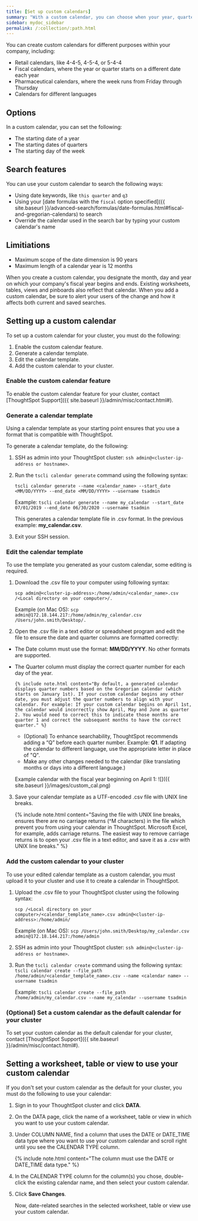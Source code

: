 ```yaml
---
title: [Set up custom calendars]
summary: "With a custom calendar, you can choose when your year, quarter, or week starts, to match your specific needs, and use date-related search keywords with your calendar to search in ThoughtSpot."
sidebar: mydoc_sidebar
permalink: /:collection/:path.html
---
```

You can create custom calendars for different purposes within your company, including:
- Retail calendars, like 4-4-5, 4-5-4, or 5-4-4
- Fiscal calendars, where the year or quarter starts on a different date each year
- Pharmaceutical calendars, where the week runs from Friday through Thursday
- Calendars for different languages

## Options

In a custom calendar, you can set the following:
- The starting date of a year
- The starting dates of quarters
- The starting day of the week

## Search features
You can use your custom calendar to search the following ways:
- Using date keywords, like `this quarter` and `q3`
- Using your [date formulas with the `fiscal` option specified]({{ site.baseurl }}/advanced-search/formulas/date-formulas.html#fiscal-and-gregorian-calendars) to search
- Override the calendar used in the search bar by typing your custom calendar's name

## Limitiations
- Maximum scope of the date dimension is 90 years
- Maximum length of a calendar year is 12 months

When you create a custom calendar, you designate the month, day and year on which your
company's fiscal year begins and ends. Existing worksheets, tables, views and pinboards also reflect that calendar. When you add a custom calendar, be sure to alert your users of the change and how it affects both current and saved searches.

## Setting up a custom calendar

To set up a custom calendar for your cluster, you must do the following:
1. Enable the custom calendar feature.
2. Generate a calendar template.
3. Edit the calendar template.
4. Add the custom calendar to your cluster.

### Enable the custom calendar feature

To enable the custom calendar feature for your cluster, contact [ThoughtSpot Support]({{ site.baseurl }}/admin/misc/contact.html#).

### Generate a calendar template

Using a calendar template as your starting point ensures that you use a format that is compatible with ThoughtSpot.

To generate a calendar template, do the following:

1. SSH as admin into your ThoughtSpot cluster: `ssh admin@<cluster-ip-address or hostname>`.

2. Run the `tscli calendar generate` command using the following syntax:

      `tscli calendar generate --name <calendar_name> --start_date <MM/DD/YYYY> --end_date <MM/DD/YYYY> --username tsadmin`

      Example:
      `tscli calendar generate --name my_calendar --start_date 07/01/2019 --end_date 06/30/2020 --username tsadmin`

      This generates a calendar template file in .csv format. In the previous example: **my_calendar.csv**.

3. Exit your SSH session.

### Edit the calendar template

To use the template you generated as your custom calendar, some editing is required.

1. Download the .csv file to your computer using following syntax:

      `scp admin@<cluster-ip-address>:/home/admin/<calendar_name>.csv /<Local directory on your computer>/.`

      Example (on Mac OS):
      `scp admin@172.18.144.217:/home/admin/my_calendar.csv /Users/john.smith/Desktop/.`

2. Open the .csv file in a text editor or spreadsheet program and edit the file to ensure the date and quarter columns are formatted correctly:
  - The Date column must use the format: **MM/DD/YYYY**. No other formats are supported.
  - The Quarter column must display the correct quarter number for each day of the year.

        {% include note.html content="By default, a generated calendar displays quarter numbers based on the Gregorian calendar (which starts on January 1st). If your custom calendar begins any other date, you must adjust the quarter numbers to align with your calendar. For example: If your custom calendar begins on April 1st, the calendar would incorrectly show April, May and June as quarter 2. You would need to correct this to indicate those months are quarter 1 and correct the subsequent months to have the correct quarter." %}
      - (Optional) To enhance searchability, ThoughtSpot recommends adding a “Q” before each quarter number. Example: **Q1**. If adapting the calendar to different language, use the appropriate letter in place of "Q".
      - Make any other changes needed to the calendar (like translating months or days into a different language.)

    Example calendar with the fiscal year beginning on April 1:
    ![]({{ site.baseurl }}/images/custom_cal.png)

3. Save your calendar template as a UTF-encoded .csv file with UNIX line breaks.

      {% include note.html content="Saving the file with UNIX line breaks, ensures there are no carriage returns (^M characters) in the file which prevent you from using your calendar in ThoughtSpot. Microsoft Excel, for example, adds carriage returns. The easiest way to remove carriage returns is to open your .csv file in a text editor, and save it as a .csv with UNIX line breaks." %}

### Add the custom calendar to your cluster

To use your edited calendar template as a custom calendar, you must upload it to your cluster and use it to create a calendar in ThoughtSpot.

1. Upload the .csv file to your ThoughtSpot cluster using the following syntax:

      `scp /<Local directory on your computer>/<calendar_template_name>.csv admin@<cluster-ip-address>:/home/admin/`

      Example (on Mac OS):
      `scp /Users/john.smith/Desktop/my_calendar.csv admin@172.18.144.217:/home/admin`

2. SSH as admin into your ThoughtSpot cluster: `ssh admin@<cluster-ip-address or hostname>`.

3. Run the `tscli calendar create` command using the following syntax:
   `tscli calendar create --file_path /home/admin/<calendar_template_name>.csv --name <calendar name> --username tsadmin`

   Example:
   `tscli calendar create --file_path /home/admin/my_calendar.csv --name my_calendar --username tsadmin`

### (Optional) Set a custom calendar as the default calendar for your cluster

To set your custom calendar as the default calendar for your cluster, contact [ThoughtSpot Support]({{ site.baseurl }}/admin/misc/contact.html#).

## Setting a worksheet, table or view to use your custom calendar

If you don't set your custom calendar as the default for your cluster, you must do the following to use your calendar:

1. Sign in to your ThoughtSpot cluster and click **DATA**.

2. On the DATA page, click the name of a worksheet, table or view in which you want to use your custom calendar.

3. Under COLUMN NAME, find a column that uses the DATE or DATE_TIME data type where you want to use your custom calendar and scroll right until you see the CALENDAR TYPE column.

    {% include note.html content="The column must use the DATE or DATE_TIME data type." %}

4. In the CALENDAR TYPE column for the column(s) you chose, double-click the existing calendar name, and then select your custom calendar.

5. Click **Save Changes**.

   Now, date-related searches in the selected worksheet, table or view use your custom calendar.
